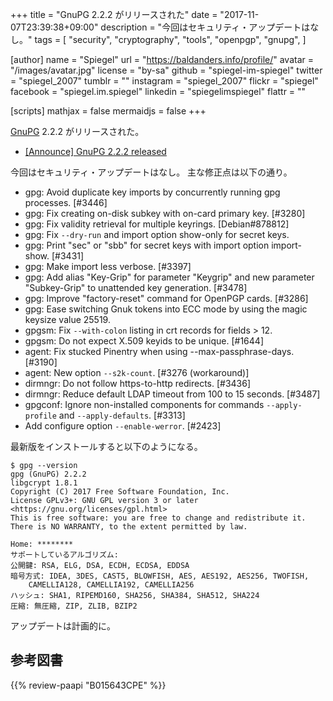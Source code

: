 +++
title = "GnuPG 2.2.2 がリリースされた"
date =  "2017-11-07T23:39:38+09:00"
description = "今回はセキュリティ・アップデートはなし。"
tags = [
  "security",
  "cryptography",
  "tools",
  "openpgp",
  "gnupg",
]

[author]
  name      = "Spiegel"
  url       = "https://baldanders.info/profile/"
  avatar    = "/images/avatar.jpg"
  license   = "by-sa"
  github    = "spiegel-im-spiegel"
  twitter   = "spiegel_2007"
  tumblr    = ""
  instagram = "spiegel_2007"
  flickr    = "spiegel"
  facebook  = "spiegel.im.spiegel"
  linkedin  = "spiegelimspiegel"
  flattr    = ""

[scripts]
  mathjax = false
  mermaidjs = false
+++

[GnuPG] 2.2.2 がリリースされた。

- [[Announce] GnuPG 2.2.2 released](https://lists.gnupg.org/pipermail/gnupg-announce/2017q4/000416.html)

今回はセキュリティ・アップデートはなし。
主な修正点は以下の通り。

* gpg: Avoid duplicate key imports by concurrently running gpg processes. [#3446]
* gpg: Fix creating on-disk subkey with on-card primary key. [#3280]
* gpg: Fix validity retrieval for multiple keyrings. [Debian#878812]
* gpg: Fix `--dry-run` and import option show-only for secret keys.
* gpg: Print "sec" or "sbb" for secret keys with import option import-show. [#3431]
* gpg: Make import less verbose. [#3397]
* gpg: Add alias "Key-Grip" for parameter "Keygrip" and new parameter "Subkey-Grip" to unattended key generation.  [#3478]
* gpg: Improve "factory-reset" command for OpenPGP cards.  [#3286]
* gpg: Ease switching Gnuk tokens into ECC mode by using the magic keysize value 25519.
* gpgsm: Fix `--with-colon` listing in crt records for fields > 12.
* gpgsm: Do not expect X.509 keyids to be unique.  [#1644]
* agent: Fix stucked Pinentry when using --max-passphrase-days. [#3190]
* agent: New option `--s2k-count`.  [#3276 (workaround)]
* dirmngr: Do not follow https-to-http redirects. [#3436]
* dirmngr: Reduce default LDAP timeout from 100 to 15 seconds. [#3487]
* gpgconf: Ignore non-installed components for commands `--apply-profile` and `--apply-defaults`. [#3313]
* Add configure option `--enable-werror`.  [#2423]


最新版をインストールすると以下のようになる。

```text
$ gpg --version
gpg (GnuPG) 2.2.2
libgcrypt 1.8.1
Copyright (C) 2017 Free Software Foundation, Inc.
License GPLv3+: GNU GPL version 3 or later <https://gnu.org/licenses/gpl.html>
This is free software: you are free to change and redistribute it.
There is NO WARRANTY, to the extent permitted by law.

Home: ********
サポートしているアルゴリズム:
公開鍵: RSA, ELG, DSA, ECDH, ECDSA, EDDSA
暗号方式: IDEA, 3DES, CAST5, BLOWFISH, AES, AES192, AES256, TWOFISH,
    CAMELLIA128, CAMELLIA192, CAMELLIA256
ハッシュ: SHA1, RIPEMD160, SHA256, SHA384, SHA512, SHA224
圧縮: 無圧縮, ZIP, ZLIB, BZIP2
```

アップデートは計画的に。

[GnuPG]: https://gnupg.org/ "The GNU Privacy Guard"

## 参考図書

{{% review-paapi "B015643CPE" %}} <!-- 暗号技術入門 第3版 -->
